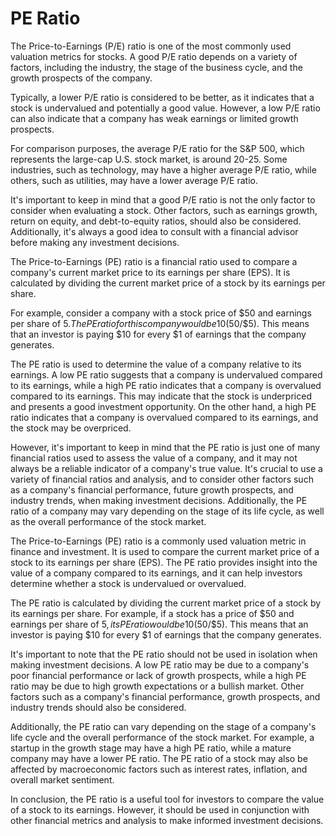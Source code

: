 **PE Ratio**
===
> 
The Price-to-Earnings (P/E) ratio is one of the most commonly used valuation metrics for stocks. A good P/E ratio depends on a variety of factors, including the industry, the stage of the business cycle, and the growth prospects of the company.

Typically, a lower P/E ratio is considered to be better, as it indicates that a stock is undervalued and potentially a good value. However, a low P/E ratio can also indicate that a company has weak earnings or limited growth prospects.

For comparison purposes, the average P/E ratio for the S&P 500, which represents the large-cap U.S. stock market, is around 20-25. Some industries, such as technology, may have a higher average P/E ratio, while others, such as utilities, may have a lower average P/E ratio.

It's important to keep in mind that a good P/E ratio is not the only factor to consider when evaluating a stock. Other factors, such as earnings growth, return on equity, and debt-to-equity ratios, should also be considered. Additionally, it's always a good idea to consult with a financial advisor before making any investment decisions.


The Price-to-Earnings (PE) ratio is a financial ratio used to compare a company's current market price to its earnings per share (EPS). 
It is calculated by dividing the current market price of a stock by its earnings per share.

For example, consider a company with a stock price of $50 and earnings per share of $5. The PE ratio for this company would be 10 ($50/$5). 
This means that an investor is paying $10 for every $1 of earnings that the company generates.

The PE ratio is used to determine the value of a company relative to its earnings. 
A low PE ratio suggests that a company is undervalued compared to its earnings, while a high PE ratio indicates that a company is overvalued compared to its earnings.
This may indicate that the stock is underpriced and presents a good investment opportunity. On the other hand, a high PE ratio indicates that a company is overvalued compared to its earnings, and the stock may be overpriced.

However, it's important to keep in mind that the PE ratio is just one of many financial ratios used to assess the value of a company, 
and it may not always be a reliable indicator of a company's true value. It's crucial to use a variety of financial ratios and analysis, and to consider other factors such as a company's financial performance, future growth prospects, and industry trends, when making investment decisions. Additionally, the PE ratio of a company may vary depending on the stage of its life cycle, as well as the overall performance of the stock market.

The Price-to-Earnings (PE) ratio is a commonly used valuation metric in finance and investment. It is used to compare the current market price of a stock to its earnings per share (EPS). The PE ratio provides insight into the value of a company compared to its earnings, and it can help investors determine whether a stock is undervalued or overvalued.

The PE ratio is calculated by dividing the current market price of a stock by its earnings per share. For example, if a stock has a price of $50 and earnings per share of $5, its PE ratio would be 10 ($50/$5). This means that an investor is paying $10 for every $1 of earnings that the company generates.



It's important to note that the PE ratio should not be used in isolation when making investment decisions. A low PE ratio may be due to a company's poor financial performance or lack of growth prospects, while a high PE ratio may be due to high growth expectations or a bullish market. Other factors such as a company's financial performance, growth prospects, and industry trends should also be considered.

Additionally, the PE ratio can vary depending on the stage of a company's life cycle and the overall performance of the stock market. For example, a startup in the growth stage may have a high PE ratio, while a mature company may have a lower PE ratio. The PE ratio of a stock may also be affected by macroeconomic factors such as interest rates, inflation, and overall market sentiment.

In conclusion, the PE ratio is a useful tool for investors to compare the value of a stock to its earnings. However, it should be used in conjunction with other financial metrics and analysis to make informed investment decisions.

